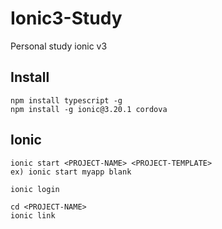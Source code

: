 # Ionic3-Study
Personal study ionic v3

## Install

```
npm install typescript -g
npm install -g ionic@3.20.1 cordova
```

## Ionic

```
ionic start <PROJECT-NAME> <PROJECT-TEMPLATE>
ex) ionic start myapp blank

ionic login

cd <PROJECT-NAME>
ionic link
```